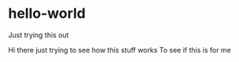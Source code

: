 # hello-world
Just trying this out

Hi there
just trying to see how this stuff works
To see if this is for me
